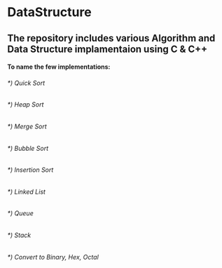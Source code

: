 # DataStructure
## The repository includes various Algorithm and Data Structure implamentaion using C & C++
#### To name the few implementations:
###### *) Quick Sort
###### *) Heap Sort
###### *) Merge Sort
###### *) Bubble Sort
###### *) Insertion Sort
###### *) Linked List
###### *) Queue
###### *) Stack
###### *) Convert to Binary, Hex, Octal
